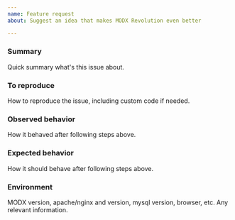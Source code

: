 ```yaml
---
name: Feature request
about: Suggest an idea that makes MODX Revolution even better

---
```


### Summary
Quick summary what's this issue about.

### To reproduce
How to reproduce the issue, including custom code if needed.

### Observed behavior
How it behaved after following steps above.

### Expected behavior
How it should behave after following steps above.

### Environment
MODX version, apache/nginx and version, mysql version, browser, etc. Any relevant information.